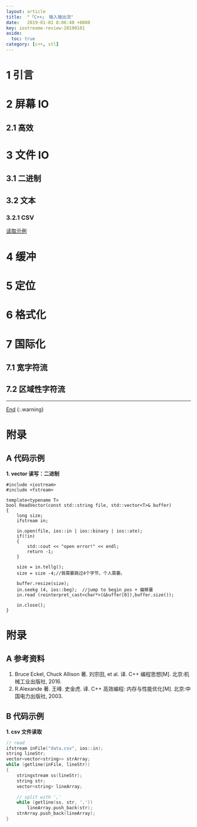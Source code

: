 ```yaml
---
layout: article
title:  "「C++」 输入输出流"
date:   2019-01-01 8:06:40 +0800
key: iostreame-review-20190101
aside:
  toc: true
category: [c++, stl]
---
```

<span id='head'></span>

<!--more-->

# 1 引言

# 2 屏幕 IO
## 2.1 高效

# 3 文件 IO
## 3.1 二进制

## 3.2 文本

### 3.2.1 CSV
[读取示例](#read_csv)     

# 4 缓冲

# 5 定位

# 6 格式化

# 7 国际化

## 7.1 宽字符流

## 7.2 区域性字符流


-------------------  
[End](#head)
{:.warning}  
# 附录
## A 代码示例
<span id="binaryio_vector">**1. vector 读写：二进制**</span>     
```
#include <iostream>
#include <fstream>

template<typename T>
bool ReadVector(const std::string file, std::vector<T>& buffer)
{
    long size;
    ifstream in;

    in.open(file, ios::in | ios::binary | ios::ate);
    if(!in)
    {  
        std::cout << "open error!" << endl;  
        return -1;  
    }  

    size = in.tellg();  
    size = size -4;//我需要跳过4个字节，个人需要。

    buffer.resize(size);
    in.seekg (4, ios::beg);  //jump to begin pos + 偏移量
    in.read (reinterpret_cast<char*>(&buffer[0]),buffer.size());

    in.close();
}
```


# 附录
## A 参考资料
1. Bruce Eckel, Chuck Allison 著. 刘宗田, et al. 译. C++ 编程思想[M]. 北京:机械工业出版社, 2016.      
1. R.Alexande 著. 王峰. 史金虎. 译. C++ 高效编程: 内存与性能优化[M]. 北京:中国电力出版社, 2003.     

## B 代码示例
<span id='read_csv'>**1. csv 文件读取**</span>
```c++
// read
ifstream inFile("data.csv", ios::in);
string lineStr;
vector<vector<string>> strArray;
while (getline(inFile, lineStr))
{
    stringstream ss(lineStr);
    string str;
    vector<string> lineArray;

    // split with ','
    while (getline(ss, str, ','))
    	lineArray.push_back(str);
    strArray.push_back(lineArray);
}
```
